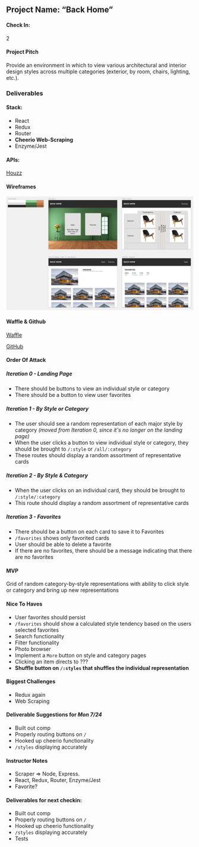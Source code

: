## Project Name: “Back Home”

#### Check In:
2  

#### Project Pitch 
Provide an environment in which to view various architectural and interior design styles across multiple categories (exterior, by room, chairs, lighting, etc.).

### Deliverables  

#### Stack:
 - React
 - Redux
 - Router
 - **Cheerio Web-Scraping**
 - Enzyme/Jest

#### APIs:  
[Houzz](https://www.houzz.com/)

#### Wireframes  
![alt text](https://github.com/lindsaywparker/back-home/blob/master/comps/comp-summary.png "Back Home Static Comps")

#### Waffle & Github
[Waffle](https://waffle.io/lindsaywparker/back-home)

[GitHub](https://github.com/lindsaywparker/back-home)

#### Order Of Attack  
##### Iteration 0 - Landing Page
 - There should be buttons to view an individual style or category
 - There should be a button to view user favorites

##### Iteration 1 - By Style or Category
 - The user should see a random representation of each major style by category *(moved from Iteration 0, since it's no longer on the landing page)*
 - When the user clicks a button to view individual style or category, they should be brought to `/:style` or `/all/:category`
 - These routes should display a random assortment of representative cards

##### Iteration 2 - By Style & Category
 - When the user clicks on an individual card, they should be brought to `/:style/:category`
 - This route should display a random assortment of representative cards

##### Iteration 3 - Favorites
 - There should be a button on each card to save it to Favorites
 - `/favorites` shows only favorited cards
 - User should be able to delete a favorite
 - If there are no favorites, there should be a message indicating that there are no favorites

#### MVP
Grid of random category-by-style representations with ability to click style or category and bring up new representations

#### Nice To Haves
 - User favorites should persist
 - `/favorites` should show a calculated style tendency based on the users selected favorites
 - Search functionality
 - Filter functionality
 - Photo browser
 - Implement a `More` button on style and category pages
 - Clicking an item directs to ???
 - **Shuffle button on `/:styles` that shuffles the individual representation**

#### Biggest Challenges
 - Redux again
 - Web Scraping
 
#### Deliverable Suggestions for *Mon 7/24*
 - Built out comp
 - Properly routing buttons on `/`
 - Hooked up cheerio functionality
 - `/styles` displaying accurately

#### Instructor Notes
 * Scraper =>  Node, Express.
 * React, Redux, Router, Enzyme/Jest
 * Favorite? 
 
#### Deliverables for next checkin:
 - Built out comp
 - Properly routing buttons on `/`
 - Hooked up cheerio functionality
 - `/styles` displaying accurately
 - Tests

